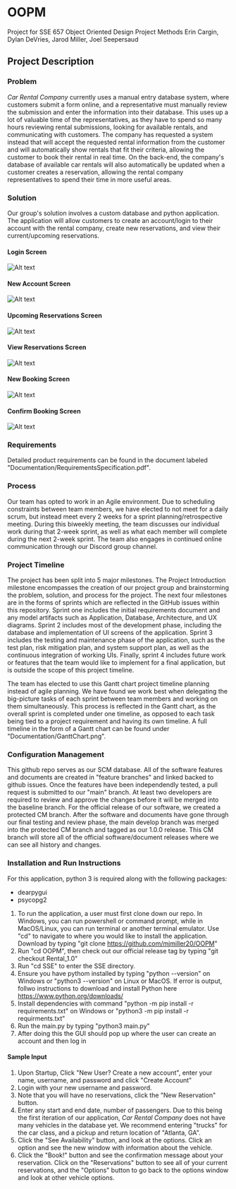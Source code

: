 # OOPM
Project for SSE 657 Object Oriented Design Project Methods
Erin Cargin, Dylan DeVries, Jarod Miller, Joel Seepersaud

## Project Description
### Problem
*Car Rental Company* currently uses a manual entry database system, where customers submit a form online, and a representative must manually review the submission and enter the information into their database.  This uses up a lot of valuable time of the representatives, as they have to spend so many hours reviewing rental submissions, looking for available rentals, and communicating with customers.  The company has requested a system instead that will accept the requested rental information from the customer and will automatically show rentals that fit their criteria, allowing the customer to book their rental in real time.  On the back-end, the company's database of available car rentals will also automatically be updated when a customer creates a reservation, allowing the rental company representatives to spend their time in more useful areas.

### Solution
Our group's solution involves a custom database and python application.  The application will allow customers to create an account/login to their account with the rental company, create new reservations, and view their current/upcoming reservations.

#### Login Screen
![Alt text](Images/login_screen.png)

#### New Account Screen
![Alt text](Images/new_account_screen.png)

#### Upcoming Reservations Screen
![Alt text](Images/upcoming_reservations_screen.png)

#### View Reservations Screen
![Alt text](Images/view_reservation_screen.png)

#### New Booking Screen
![Alt text](Images/new_booking_screen.png)

#### Confirm Booking Screen
![Alt text](Images/confirm_booking_screen.png)

### Requirements
Detailed product requirements can be found in the document labeled "Documentation/RequirementsSpecification.pdf".

### Process
Our team has opted to work in an Agile environment.  Due to scheduling constraints between team members, we have elected to not meet for a daily scrum, but instead meet every 2 weeks for a sprint planning/retrospective meeting.  During this biweekly meeting, the team discusses our individual work during that 2-week sprint, as well as what each member will complete during the next 2-week sprint.  The team also engages in continued online communication through our Discord group channel. 

### Project Timeline
The project has been split into 5 major milestones.  The Project Introduction milestone encompasses the creation of our project group and brainstorming the problem, solution, and process for the project.  The next four milestones are in the forms of sprints which are reflected in the GitHub issues within this repository.  Sprint one includes the initial requirements document and any model artifacts such as Application, Database, Architecture, and UX diagrams.  Sprint 2 includes most of the development phase, including the database and implementation of UI screens of the application.  Sprint 3 includes the testing and maintenance phase of the application, such as the test plan, risk mitigation plan, and system support plan, as well as the continuous integration of working UIs.  Finally, sprint 4 includes future work or features that the team would like to implement for a final application, but is outside the scope of this project timeline.

The team has elected to use this Gantt chart project timeline planning instead of agile planning.  We have found we work best when delegating the big-picture tasks of each sprint between team members and working on them simultaneously.  This process is reflected in the Gantt chart, as the overall sprint is completed under one timeline, as opposed to each task being tied to a project requirement and having its own timeline.  A full timeline in the form of a Gantt chart can be found under "Documentation/GanttChart.png".  

### Configuration Management
This github repo serves as our SCM database. All of the software features and documents are created in "feature branches" and linked backed to github issues. Once the features have been independendly tested, a pull request is submitted to our "main" branch. At least two developers are required to review and approve the changes before it will be merged into the baseline branch. For the official release of our software, we created a protected CM branch. After the software and documents have gone through our final testing and review phase, the main develop branch was merged into the protected CM branch and tagged as our 1.0.0 release. This CM branch will store all of the official software/document releases where we can see all history and changes.


### Installation and Run Instructions
For this application, python 3 is required along with the following packages: 
* dearpygui
* psycopg2

1. To run the application, a user must first clone down our repo. In Windows, you can run powershell or command prompt, while in MacOS/Linux, you can run terminal or another terminal emulator. Use "cd" to navigate to where you would like to install the application. Download by typing "git clone https://github.com/mjmiller20/OOPM" 
2. Run "cd OOPM", then check out our official release tag by typing "git checkout Rental_1.0"
3. Run "cd SSE" to enter the SSE directory. 
4. Ensure you have pythom installed by typing "python --version" on Windows or "python3 --version" on Linux or MacOS. If error is output, follwo instructions to download and install Python here https://www.python.org/downloads/
5. Install dependencies with command "python -m pip install -r requirements.txt" on Windows or "python3 -m pip install -r requirments.txt"
6. Run the main.py by typing "python3 main.py"
7. After doing this the GUI should pop up where the user can create an account and then log in

#### Sample Input
1. Upon Startup, Click "New User?  Create a new account", enter your name, username, and password and click "Create Account"
2. Login with your new username and password.
3. Note that you will have no reservations, click the "New Reservation" button.
4. Enter any start and end date, number of passengers.  Due to this being the first iteration of our application, _Car Rental Company_ does not have many vehicles in the database yet.  We recommend entering "trucks" for the car class, and a pickup and return location of "Atlanta, GA".
5. Click the "See Availability" button, and look at the options.  Click an option and see the new window with information about the vehicle.
6. Click the "Book!" button and see the confirmation message about your reservation.  Click on the "Reservations" button to see all of your current reservations, and the "Options" button to go back to the options window and look at other vehicle options.
